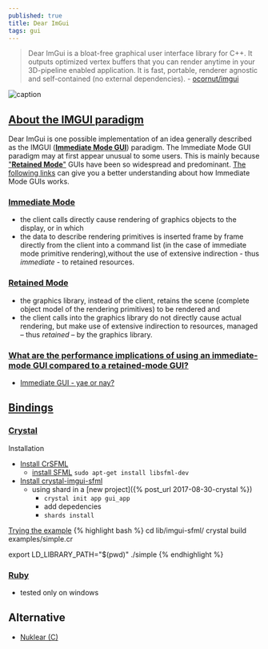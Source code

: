 ```yaml
---
published: true
title: Dear ImGui
tags: gui
---
```

> Dear ImGui is a bloat-free graphical user interface library for C++. It outputs optimized vertex buffers that you can render anytime in your 3D-pipeline enabled application. It is fast, portable, renderer agnostic and self-contained (no external dependencies). - [ocornut/imgui](https://github.com/ocornut/imgui)

![caption](https://raw.githubusercontent.com/wiki/ocornut/imgui/web/v160/code_sample_03_color.gif)

## [About the IMGUI paradigm](https://github.com/ocornut/imgui/wiki#about-the-imgui-paradigm)

Dear ImGui is one possible implementation of an idea generally described as the IMGUI ([**Immediate Mode GUI**](https://en.wikipedia.org/wiki/Immediate_mode_(computer_graphics))) paradigm. The Immediate Mode GUI paradigm may at first appear unusual to some users. This is mainly because ["**Retained Mode**"](https://en.wikipedia.org/wiki/Retained_mode) GUIs have been so widespread and predominant. [The following links](https://www.youtube.com/watch?v=LSRJ1jZq90k) can give you a better understanding about how Immediate Mode GUIs works.

### [Immediate Mode](https://en.wikipedia.org/wiki/Immediate_mode_(computer_graphics))
- the client calls directly cause rendering of graphics objects to the display, or in which
- the data to describe rendering primitives is inserted frame by frame directly from the client into a command list (in the case of immediate mode primitive rendering),without the use of extensive indirection - thus _immediate_ - to retained resources.

### [Retained Mode](https://en.wikipedia.org/wiki/Retained_mode)
- the graphics library, instead of the client, retains the scene (complete object model of the rendering primitives) to be rendered and
- the client calls into the graphics library do not directly cause actual rendering, but make use of extensive indirection to resources, managed – thus _retained_ – by the graphics library.

### [What are the performance implications of using an immediate-mode GUI compared to a retained-mode GUI?](https://stackoverflow.com/questions/47444189/what-are-the-performance-implications-of-using-an-immediate-mode-gui-compared-to)
- [Immediate GUI - yae or nay?](https://gamedev.stackexchange.com/questions/24103/immediate-gui-yae-or-nay)



## [Bindings](https://github.com/ocornut/imgui/wiki/Bindings)
### [Crystal](https://github.com/oprypin/crystal-imgui)
    
Installation
- [Install CrSFML](https://github.com/oprypin/crsfml#installation)
	- [install SFML](https://www.sfml-dev.org/tutorials/2.5/start-linux.php) `sudo apt-get install libsfml-dev`
- [Install crystal-imgui-sfml](https://github.com/oprypin/crystal-imgui-sfml)
	- using shard in a [new project]({% post_url 2017-08-30-crystal %}) 
    	- `crystal init app gui_app`
        - add depedencies
        - `shards install`

[Trying the example](https://github.com/oprypin/crystal-imgui-sfml#building-a-project)
{% highlight bash %}
cd lib/imgui-sfml/
crystal build examples/simple.cr

export LD_LIBRARY_PATH="$(pwd)"
./simple
{% endhighlight %}
    
### [Ruby](https://github.com/vaiorabbit/ruby-imgui)
- tested only on windows

## Alternative
- [Nuklear (C)](https://github.com/Immediate-Mode-UI/Nuklear)
